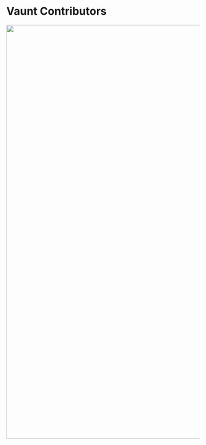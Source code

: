 # Vaunt Contributors 
<p>
  <img src="https://api.vaunt.dev/v1/github/entities/VauntDev/contributors?format=svg&limit=15" width="1080" height"400" />
</p>
